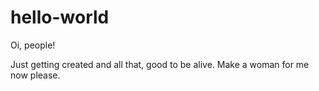 # hello-world

Oi, people!

Just getting created and all that, good to be alive. 
Make a woman for me now please.
